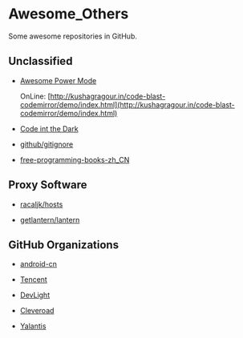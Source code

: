 # Awesome_Others
Some awesome repositories in GitHub.

## Unclassified

- [Awesome Power Mode](https://github.com/codeinthedark/awesome-power-mode)

  OnLine: [http://kushagragour.in/code-blast-codemirror/demo/index.html](http://kushagragour.in/code-blast-codemirror/demo/index.html)
  
- [Code int the Dark](https://github.com/codeinthedark/codeinthedark.github.io)

- [github/gitignore](https://github.com/github/gitignore)

- [free-programming-books-zh_CN](https://github.com/justjavac/free-programming-books-zh_CN)

## Proxy Software

- [racaljk/hosts](https://github.com/racaljk/hosts)

- [getlantern/lantern](https://github.com/getlantern/lantern)

## GitHub Organizations

- [android-cn](https://github.com/android-cn)

- [Tencent](https://github.com/Tencent)

- [DevLight](https://github.com/DevLight-Mobile-Agency)

- [Cleveroad](https://github.com/Cleveroad)

- [Yalantis](https://github.com/Yalantis)
